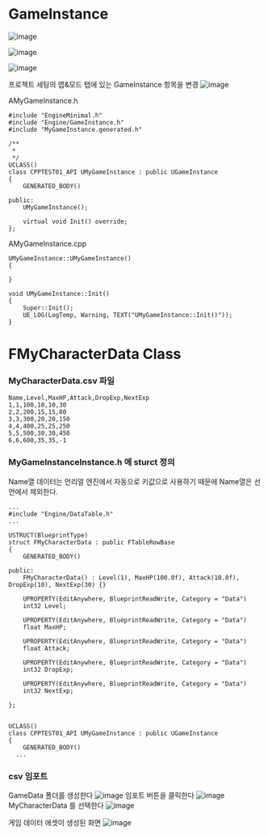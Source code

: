 # GameInstance

![image](https://user-images.githubusercontent.com/29656900/186420018-978d55a4-633a-4527-9b97-3408f2f71cef.png)

![image](https://user-images.githubusercontent.com/29656900/186420172-b3b8bd30-67b1-4a12-9f04-302521dff340.png)

![image](https://user-images.githubusercontent.com/29656900/186420262-a5998fe3-b774-4026-b92e-cd61498cc679.png)

프로젝트 세팅의 맵&모드 탭에 있는 GameInstance 항목을 변경
![image](https://user-images.githubusercontent.com/29656900/186420725-1633c23c-ca82-4e35-9271-c663d0d27179.png)



AMyGameInstance.h
```
#include "EngineMinimal.h"
#include "Engine/GameInstance.h"
#include "MyGameInstance.generated.h"

/**
 * 
 */
UCLASS()
class CPPTEST01_API UMyGameInstance : public UGameInstance
{
	GENERATED_BODY()
	
public:
	UMyGameInstance();

	virtual void Init() override;
};
```

AMyGameInstance.cpp
```
UMyGameInstance::UMyGameInstance()
{

}

void UMyGameInstance::Init()
{
	Super::Init();
	UE_LOG(LogTemp, Warning, TEXT("UMyGameInstance::Init()"));
}

```

# FMyCharacterData Class
### MyCharacterData.csv 파일
```
Name,Level,MaxHP,Attack,DropExp,NextExp
1,1,100,10,10,30
2,2,200,15,15,80
3,3,300,20,20,150
4,4,400,25,25,250
5,5,500,30,30,450
6,6,600,35,35,-1
```

### MyGameInstanceInstance.h 에 sturct 정의
Name열 데이터는 언리얼 엔진에서 자동으로 키값으로 사용하기 때문에 Name열은 선언에서 제외한다.
```
...
#include "Engine/DataTable.h"
...

USTRUCT(BlueprintType)
struct FMyCharacterData : public FTableRowBase
{
	GENERATED_BODY()

public:
	FMyCharacterData() : Level(1), MaxHP(100.0f), Attack(10.0f), DropExp(10), NextExp(30) {}

	UPROPERTY(EditAnywhere, BlueprintReadWrite, Category = "Data")
	int32 Level;

	UPROPERTY(EditAnywhere, BlueprintReadWrite, Category = "Data")
	float MaxHP;

	UPROPERTY(EditAnywhere, BlueprintReadWrite, Category = "Data")
	float Attack;

	UPROPERTY(EditAnywhere, BlueprintReadWrite, Category = "Data")
	int32 DropExp;

	UPROPERTY(EditAnywhere, BlueprintReadWrite, Category = "Data")
	int32 NextExp;

};


UCLASS()
class CPPTEST01_API UMyGameInstance : public UGameInstance
{
	GENERATED_BODY()
  ...
```

### csv 임포트
GameData 폴더를 생성한다
![image](https://user-images.githubusercontent.com/29656900/186429603-d02b6122-7739-46f4-ab95-1a002c4f8238.png)
임포트 버튼을 클릭한다
![image](https://user-images.githubusercontent.com/29656900/186429770-fbcb040b-300f-4ace-88f1-5455e4a98fd4.png)
MyCharacterData 를 선택한다
![image](https://user-images.githubusercontent.com/29656900/186429963-388a00d8-591e-4cb8-8b4f-72f17ebaeffb.png)

게임 데이터 에셋이 생성된 화면
![image](https://user-images.githubusercontent.com/29656900/186430412-0b512bc7-a583-446f-962e-a0a3d0ef1df9.png)



